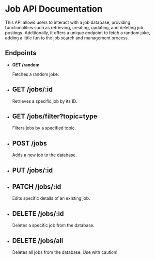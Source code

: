 <h1>Job API Documentation</h1>
        <p>This API allows users to interact with a job database, providing functionalities such as retrieving, creating, updating, and deleting job postings. Additionally, it offers a unique endpoint to fetch a random joke, adding a little fun to the job search and management process.</p>

<h2>Endpoints</h2>
<ul>
    <li><b>GET /random</b>
        <p>Fetches a random joke.</p>
    </li>
    <li><h2>GET /jobs/:id</h2><p>Retrieves a specific job by its ID.</p>
        </li>
    <li><h2>GET /jobs/filter?topic=type</h2><p>Filters jobs by a specified topic.</p></li>
    <li><h2>POST /jobs</h2><p>Adds a new job to the database.</p></li>
    <li><h2>PUT /jobs/:id</h2></li>
    <li><h2>PATCH /jobs/:id</h2><p>Edits specific details of an existing job.</p></li>
    <li><h2>DELETE /jobs/:id</h2><p>Deletes a specific job from the database.</p></li>
    <li><h2>DELETE /jobs/all</h2><p>Deletes all jobs from the database. Use with caution!</p></li>
</ul>

